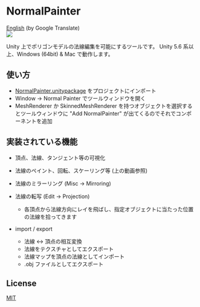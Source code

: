 # NormalPainter
[English](https://translate.google.com/translate?sl=ja&tl=en&u=https://github.com/unity3d-jp/NormalPainter) (by Google Translate)  
![](https://user-images.githubusercontent.com/1488611/27468607-b3e9e4d0-5825-11e7-954d-fca1a7a50417.gif)

Unity 上でポリゴンモデルの法線編集を可能にするツールです。
Unity 5.6 系以上、Windows (64bit) & Mac で動作します。

## 使い方
- [NormalPainter.unitypackage](https://github.com/unity3d-jp/NormalPainter/releases/download/20170623/NormalPainter.unitypackage) をプロジェクトにインポート
- Window -> Normal Painter でツールウィンドウを開く
- MeshRenderer か SkinnedMeshRenderer を持つオブジェクトを選択するとツールウィンドウに "Add NormalPainter" が出てくるのでそれでコンポーネントを追加


## 実装されている機能
- 頂点、法線、タンジェント等の可視化
- 法線のペイント、回転、スケーリング等 (上の動画参照)
- 法線のミラーリング (Misc -> Mirroring)
- 法線の転写 (Edit -> Projection)
  - 各頂点から法線方向にレイを飛ばし、指定オブジェクトに当たった位置の法線を拾ってきます

- import / export
  - 法線 <-> 頂点の相互変換
  - 法線をテクスチャとしてエクスポート
  - 法線マップを頂点の法線としてインポート
  - .obj ファイルとしてエクスポート


## License
[MIT](LICENSE.txt)
